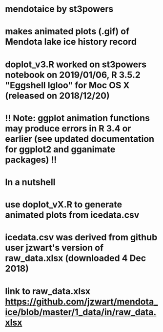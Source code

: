 # mendotaice by st3powers
# makes animated plots (.gif) of Mendota lake ice history record
# doplot_v3.R worked on st3powers notebook on 2019/01/06, R 3.5.2 "Eggshell Igloo" for Moc OS X (released on 2018/12/20)
# !! Note: ggplot animation functions may produce errors in R 3.4 or earlier (see updated documentation for ggplot2 and gganimate packages) !!

# In a nutshell
#   use doplot_vX.R to generate animated plots from icedata.csv 
#   icedata.csv was derived from github user jzwart's version of raw_data.xlsx (downloaded 4 Dec 2018)
#   link to raw_data.xlsx https://github.com/jzwart/mendota_ice/blob/master/1_data/in/raw_data.xlsx
